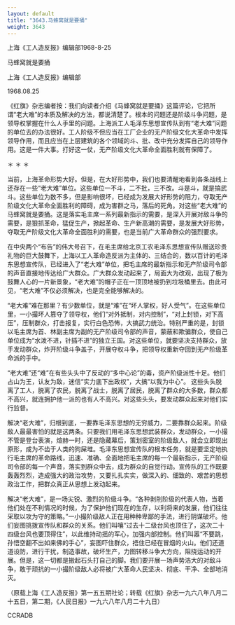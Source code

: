 ```yaml
---
layout: default
title: "3643.马蜂窝就是要捅"
weight: 3643
---
```


上海《工人造反报》编辑部1968-8-25

马蜂窝就是要捅

上海《工人造反报》编辑部

1968.08.25

《红旗》杂志编者按：我们向读者介绍《马蜂窝就是要捅》这篇评论，它把所谓“老大难”的本质及解决的方法，都说清楚了。根本的问题还是阶级斗争问题，是领导权掌握在什么人手里的问题。上海派工人毛泽东思想宣传队到有“老大难”问题的单位去的办法很好。工人阶级不但应当在工厂企业的无产阶级文化大革命中发挥领导作用，而且应当在上层建筑的各个领域的斗、批、改中充分发挥自己的领导作用。这是一件大事。打好这一仗，无产阶级文化大革命全面胜利就有保障了。

＊                    ＊                      ＊

当前，上海革命形势大好。但是，在大好形势中，我们也要清醒地看到各条战线上还存在一些“老大难”单位。这些单位一不斗，二不批，三不改。斗是斗，就是搞武斗。这些单位为数不多，但是影响很坏，已经成为发展大好形势的阻力，夺取无产阶级文化大革命全面胜利的障碍，成为害群之马，落后的死角。对这些“老大难”的马蜂窝就是要捅。这是落实毛主席一系列最新指示的需要，是深入开展对敌斗争的需要，是狠抓革命，猛促生产，掀起革命、生产新高潮的需要，是发展大好形势，夺取无产阶级文化大革命全面胜利的需要，也是当前广大革命群众的强烈要求。

在中央两个“布告”的伟大号召下，在毛主席给北京工农毛泽东思想宣传队赠送珍贵礼物的巨大鼓舞下，上海以工人革命造反派为主体的、三结合的，数以百计的毛泽东思想宣传队，已经进入了“老大难”单位，把毛主席的最新指示和无产阶级司令部的声音直接地传达给广大群众。广大群众发动起来了，局面大为改观，出现了极为鼓舞人心的一片新景象，“老大难”的帽子正在一顶顶地被扔到垃圾桶里去。由此可见，“老大难”不仅必须解决，也是完全能够解决的。

“老大难”难在那里？有少数单位，就是“难”在“坏人掌权，好人受气”。在这些单位里，一小撮坏人篡夺了领导权，他们“对外抵制，对内控制”，“对上封锁，对下高压”，压制群众，打击报复，实行白色恐怖，大搞武力统治。特别严重的是，封锁以毛主席为首、林副主席为副的无产阶级司令部的声音，蒙蔽和欺骗群众，使自己单位成为“水泼不进，针插不进”的独立王国。对这些单位，就要坚决支持群众，放手发动群众，炸开阶级斗争盖子，开展夺权斗争，把领导权重新夺回到无产阶级革命派的手中。

“老大难”还“难”在有些头头中了反动的“多中心论”的毒，资产阶级派性十足。他们占山为王，认友为敌，迷信“实力底下出政权”，大搞“以我为中心”。  这些头头脱离了工人，脱离了农民，脱离了战士，脱离了居民，脱离了群众的大多数，群众都不高兴，就连拥护他一派的也有人不高兴。对这些头头，要发动群众起来对他们实行监督。

解决“老大难”，归根到底，一要靠毛泽东思想的无穷威力，二要靠群众起来。阶级敌人最最害怕的就是这两条。只要我们用毛泽东思想武装群众，发动群众，一小撮不管是登台表演，煊赫一时，还是隐藏幕后，策划密室的阶级敌人，就会立即现出原形，成为不齿于人类的狗屎堆。毛泽东思想宣传队的根本任务，就是要坚定地执行毛主席的革命路线，迅速、准确、全面地把毛主席的每一个最新指示，无产阶级司令部的每一个声音，落实到群众中去，成为群众的自觉行动。宣传队的工作既要轰轰烈烈，造成强大的政治攻势，又要扎扎实实，做深入的、细致的、艰苦的思想政治工作，把群众真正从思想上发动起来。

解决“老大难”，是一场尖锐、激烈的阶级斗争。“各种剥削阶级的代表人物，当着他们处在不利情况的时候，为了保护他们现在的生存，以利将来的发展，他们往往采取以攻为守的策略。”一小撮阶级敌人正在用种种卑鄙的手法，进行阴谋破坏。他们妄图挑拨宣传队和群众的关系。他们叫嚷“过去十二级台风也顶住了，这次二十四级台风也要顶得住”，以此维持动摇的军心，加强内部控制。他们叫嚣“不要跳，孙悟空翻不出如来佛的手心”，妄图吓住群众，捂住已经在冒烟的火山。他们还道道设防，进行干扰，制造事故，破坏生产，力图转移斗争大方向，阻挠运动的开展。但是，这一切都是搬起石头打自己的脚。我们要开展一场声势浩大的对敌斗争，敢于顽抗的一小撮阶级敌人必将被广大革命人民坚决、彻底、干净、全部地消灭。

（原载上海《工人造反报》第一五五期社论；转载《红旗》杂志一九六八年八月二十五日，第二期，《人民日报》一九六八年八月二十九日）

CCRADB

